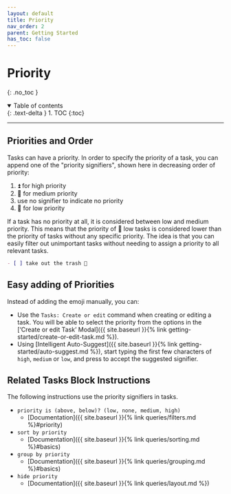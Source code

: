 ```yaml
---
layout: default
title: Priority
nav_order: 2
parent: Getting Started
has_toc: false
---
```


# Priority

{: .no_toc }

<details open markdown="block">
  <summary>
    Table of contents
  </summary>
  {: .text-delta }
1. TOC
{:toc}
</details>

---

## Priorities and Order

Tasks can have a priority.
In order to specify the priority of a task, you can append one of the "priority signifiers", shown here in decreasing order of priority:

1. ⏫ for high priority
2. 🔼 for medium priority
3. use no signifier to indicate no priority
4. 🔽 for low priority

If a task has no priority at all, it is considered between low and medium priority.
This means that the priority of 🔽 low tasks is considered lower than the priority of tasks without any specific priority.
The idea is that you can easily filter out unimportant tasks without needing to assign a priority to all relevant tasks.

```markdown
- [ ] take out the trash 🔼
```

## Easy adding of Priorities

Instead of adding the emoji manually, you can:

- Use the `Tasks: Create or edit` command when creating or editing a task.
  You will be able to select the priority from the options in the [‘Create or edit Task’ Modal]({{ site.baseurl }}{% link getting-started/create-or-edit-task.md %}).
- Using [Intelligent Auto-Suggest]({{ site.baseurl }}{% link getting-started/auto-suggest.md %}),
  start typing the first few characters of `high`, `medium` or `low`, and press <return> to accept the suggested signifier.

## Related Tasks Block Instructions

The following instructions use the priority signifiers in tasks.

- `priority is (above, below)? (low, none, medium, high)`
  - [Documentation]({{ site.baseurl }}{% link queries/filters.md %}#priority)
- `sort by priority`
  - [Documentation]({{ site.baseurl }}{% link queries/sorting.md %}#basics)
- `group by priority`
  - [Documentation]({{ site.baseurl }}{% link queries/grouping.md %}#basics)
- `hide priority`
  - [Documentation]({{ site.baseurl }}{% link queries/layout.md %})
